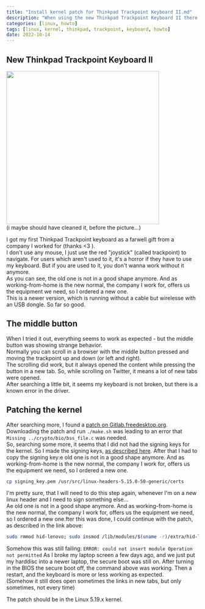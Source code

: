 ```yaml
---
title: "Install kernel patch for Thinkpad Trackpoint Keyboard II.md"
description: "When using the new Thinkpad Trackpoint Keyboard II there is a bug with the middle mouse button"
categories: [linux, howto]
tags: [linux, kernel, thinkpad, trackpoint, keyboard, howto]
date: 2022-10-14
---
```


## New Thinkpad Trackpoint Keyboard II
<img src="https://raw.githubusercontent.com/joergi/blog/main/images/trackpoint-keyboard.jpg" width="400"><br>
(i maybe should have cleaned it, before the picture...)


I got my first Thinkpad Trackpoint keyboard as a farwell gift from a company I worked for (thanks <3 ).  
I don't use any mouse, I just use the red "joystick" (called trackpoint) to navigate. For users which aren't used to it, it's a horror if they have to use my keyboard. But if you are used to it, you don't wanna work without it anymore.  
As you can see, the old one is not in a good shape anymore. And as working-from-home is the new normal, the company I work for, offers us the equipment we need, so I ordered a new one.  
This is a newer version, which is running without a cable but wirelesse with an USB dongle. So far so good.

## The middle button
When I tried it out, everything seems to work as expected - but the middle button was showing strange behavior.  
Normally you can scroll in a browser with the middle button pressed and moving the trackpoint up and down (or left and right).  
The scrolling did work, but it always opened the content while pressing the button in a new tab. So, while scrolling on Twitter, it means a lot of new tabs were opened.  
After searching a little bit, it seems my keyboard is not broken, but there is a known error in the driver.  

## Patching the kernel
After searching more, I found a [patch on Gitlab.freedesktop.org](https://gitlab.freedesktop.org/libinput/libinput/-/issues/547#note_1325369).  
Downloading the patch and run `./make.sh` was leading to an error that `Missing ../crypto/bio/bss_file.c` was needed.  
So, searching some more, it seems that I did not had the signing keys for the kernel. So I made the signing keys, [as described here](https://superuser.com/a/1322832).
After that I had to copy the signing key:e old one is not in a good shape anymore. And as working-from-home is the new normal, the company I work for, offers us the equipment we need, so I ordered a new one.
```bash
cp signing_key.pem /usr/src/linux-headers-5.15.0-50-generic/certs
```
I'm pretty sure, that I will need to do this step again, whenever I'm on a new linux header and I need to sign something else...  
Ae old one is not in a good shape anymore. And as working-from-home is the new normal, the company I work for, offers us the equipment we need, so I ordered a new one.fter this was done, I could continue with the patch, as described in the link above:  
```bash
sudo rmmod hid-lenovo; sudo insmod /lib/modules/$(uname -r)/extra/hid-lenovo.ko
```
Somehow this was still failing: `ERROR: could not insert module Operation not permitted`
As I broke my laptop screen a few days ago, and we just put my harddisc into a newer laptop, the secure boot was still on. After turning in the BIOS the secure boot off, the command above was working.
Then a restart, and the keyboard is more or less working as expected.  
(Somehow it still does open sometimes the links in new tabs, but only sometimes, not every time)

The patch should be in the Linux 5.19.x kernel.


